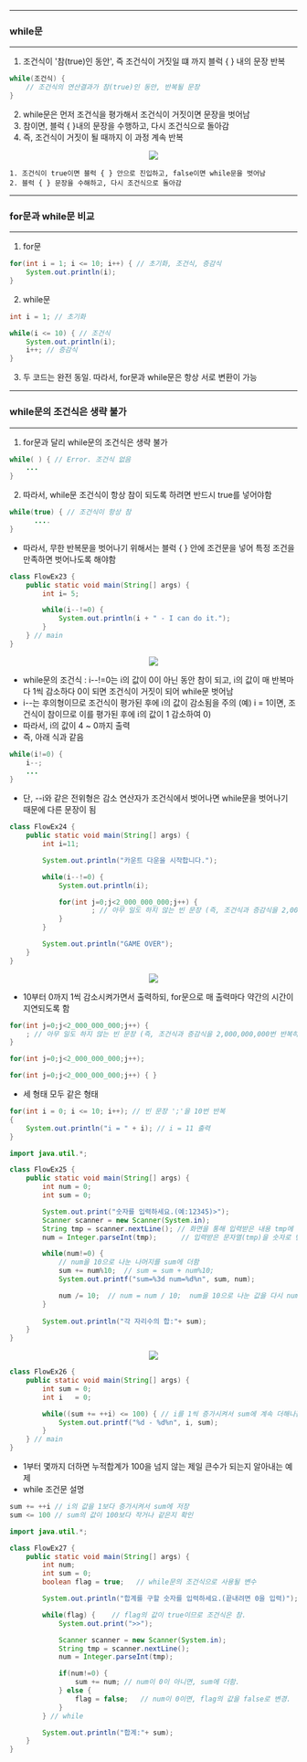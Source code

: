 -----
### while문
-----
1. 조건식이 '참(true)인 동안', 즉 조건식이 거짓일 떄 까지 블럭 { } 내의 문장 반복
```java
while(조건식) {
    // 조건식의 연산결과가 참(true)인 동안, 반복될 문장
}
```
2. while문은 먼저 조건식을 평가해서 조건식이 거짓이면 문장을 벗어남
3. 참이면, 블럭 { }내의 문장을 수행하고, 다시 조건식으로 돌아감
4. 즉, 조건식이 거짓이 될 때까지 이 과정 계속 반복
<div align="center">
<img src="https://github.com/sooyounghan/Java/assets/34672301/a43cff54-58bc-40d2-9865-be94c23206f5">
</div>

```
1. 조건식이 true이면 블럭 { } 안으로 진입하고, false이면 while문을 벗어남
2. 블럭 { } 문장을 수해하고, 다시 조건식으로 돌아감
```

-----
### for문과 while문 비교
-----
1. for문
```java
for(int i = 1; i <= 10; i++) { // 초기화, 조건식, 증감식
    System.out.println(i);
}
```

2. while문
```java
int i = 1; // 초기화

while(i <= 10) { // 조건식
    System.out.println(i);
    i++; // 증감식
}
```

3. 두 코드는 완전 동일. 따라서, for문과 while문은 항상 서로 변환이 가능

-----
### while문의 조건식은 생략 불가
-----
1. for문과 달리 while문의 조건식은 생략 불가
```java
while( ) { // Error. 조건식 없음
    ...
}
```

2. 따라서, while문 조건식이 항상 참이 되도록 하려면 반드시 true를 넣어야함
```java
while(true) { // 조건식이 항상 참
      ....
}
````
  - 따라서, 무한 반복문을 벗어나기 위해서는 블럭 { } 안에 조건문을 넣어 특정 조건을 만족하면 벗어나도록 해야함

```java
class FlowEx23 {
	public static void main(String[] args) { 
		int i= 5;

		while(i--!=0) {
			System.out.println(i + " - I can do it.");
		}
	} // main
}
```
<div align="center">
<img src="https://github.com/sooyounghan/Java/assets/34672301/cc7d386d-0aa4-4ce4-928e-641e66c5d770">
</div>

  - while문의 조건식 : i--!=0는 i의 값이 0이 아닌 동안 참이 되고, i의 값이 매 반복마다 1씩 감소하다 0이 되면 조건식이 거짓이 되어 while문 벗어남
  - i--는 후의형이므로 조건식이 평가된 후에 i의 값이 감소됨을 주의 (예) i = 1이면, 조건식이 참이므로 이를 평가된 후에 i의 값이 1 감소하여 0)
  - 따라서, i의 값이 4 ~ 0까지 출력
  - 즉, 아래 식과 같음
```java
while(i!=0) {
    i--;
    ...
}
```

   - 단, --i와 같은 전위형은 감소 연산자가 조건식에서 벗어나면 while문을 벗어나기 때문에 다른 문장이 됨

```java
class FlowEx24 {
	public static void main(String[] args) { 
		int i=11;

		System.out.println("카운트 다운을 시작합니다.");

		while(i--!=0) {
			System.out.println(i);

			for(int j=0;j<2_000_000_000;j++) {
					; // 아무 일도 하지 않는 빈 문장 (즉, 조건식과 증감식을 2,000,000,000번 반복하면서 시간을 보냄)
			}
		}

		System.out.println("GAME OVER");
	}
}
```
<div align="center">
<img src="https://github.com/sooyounghan/Java/assets/34672301/6b95659c-9b06-4a8c-b065-ca66167237be">
</div>

  - 10부터 0까지 1씩 감소시켜가면서 출력하되, for문으로 매 출력마다 약간의 시간이 지연되도록 함
```java
for(int j=0;j<2_000_000_000;j++) {
    ; // 아무 일도 하지 않는 빈 문장 (즉, 조건식과 증감식을 2,000,000,000번 반복하면서 시간을 보냄)
}
```
```java
for(int j=0;j<2_000_000_000;j++);
```
```java
for(int j=0;j<2_000_000_000;j++) { }
```
  - 세 형태 모두 같은 형태

```java
for(int i = 0; i <= 10; i++); // 빈 문장 ';'을 10번 반복
{
    System.out.println("i = " + i); // i = 11 출력
}
```

```java
import java.util.*;

class FlowEx25 {
	public static void main(String[] args) { 
		int num = 0; 
		int sum = 0;

		System.out.print("숫자를 입력하세요.(예:12345)>");
		Scanner scanner = new Scanner(System.in);
		String tmp = scanner.nextLine(); // 화면을 통해 입력받은 내용 tmp에 저장
		num = Integer.parseInt(tmp);      // 입력받은 문자열(tmp)을 숫자로 변환

		while(num!=0) {    
			// num을 10으로 나눈 나머지를 sum에 더함
			sum += num%10; 	// sum = sum + num%10;
			System.out.printf("sum=%3d num=%d%n", sum, num);

			num /= 10;  // num = num / 10;  num을 10으로 나눈 값을 다시 num에 저장
		}
		
		System.out.println("각 자리수의 합:"+ sum);
	}
}
```
<div align="center">
<img src="https://github.com/sooyounghan/Java/assets/34672301/9b86f149-5ed5-4db4-91d0-0d1957910a7c">
</div>

```java
class FlowEx26 {
	public static void main(String[] args) { 
		int sum = 0;
		int i   = 0;

		while((sum += ++i) <= 100) { // i를 1씩 증가시켜서 sum에 계속 더해나감.
			System.out.printf("%d - %d%n", i, sum);
		}
	} // main
}
```
  - 1부터 몇까지 더하면 누적합계가 100을 넘지 않는 제일 큰수가 되는지 알아내는 예제
  - while 조건문 설명
```java
sum += ++i // i의 값을 1보다 증가시켜서 sum에 저장
sum <= 100 // sum의 값이 100보다 작거나 같은지 확인
```

```java
import java.util.*;

class FlowEx27 {
	public static void main(String[] args) { 
		int num;
		int sum = 0;
		boolean flag = true;   // while문의 조건식으로 사용될 변수

		System.out.println("합계를 구할 숫자를 입력하세요.(끝내려면 0을 입력)");

		while(flag) {    // flag의 값이 true이므로 조건식은 참.
			System.out.print(">>");

			Scanner scanner = new Scanner(System.in);
			String tmp = scanner.nextLine();
			num = Integer.parseInt(tmp);  

			if(num!=0) {  
				sum += num; // num이 0이 아니면, sum에 더함.
			} else {
				flag = false;   // num이 0이면, flag의 값을 false로 변경.
			}
		} // while

		System.out.println("합계:"+ sum);
	}
}
```
